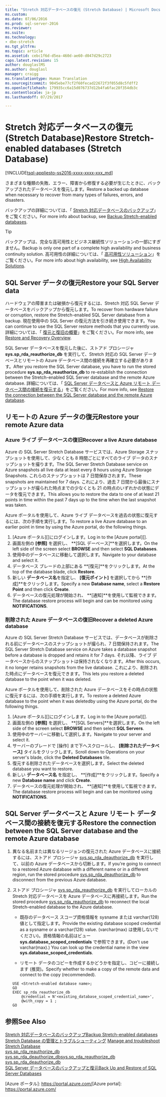 ```yaml
---
title: "Stretch 対応データベースの復元 (Stretch Database) | Microsoft Docs"
ms.custom: 
ms.date: 07/06/2016
ms.prod: sql-server-2016
ms.reviewer: 
ms.suite: 
ms.technology:
- dbe-stretch
ms.tgt_pltfrm: 
ms.topic: article
ms.assetid: cebc1f6d-d5ea-460d-ae60-d047d29c2723
caps.latest.revision: 15
author: douglaslMS
ms.author: douglasl
manager: craigg
ms.translationtype: Human Translation
ms.sourcegitcommit: 9045ebe77cf2f60fecad22672f3f055d8c5fdff2
ms.openlocfilehash: 179935cc6a15d076737d12b4fa6fac28f354db3c
ms.contentlocale: ja-jp
ms.lasthandoff: 07/29/2017

---
```

# <a name="restore-stretch-enabled-databases-stretch-database"></a><span data-ttu-id="20280-102">Stretch 対応データベースの復元 (Stretch Database)</span><span class="sxs-lookup"><span data-stu-id="20280-102">Restore Stretch-enabled databases (Stretch Database)</span></span>
[!INCLUDE[tsql-appliesto-ss2016-xxxx-xxxx-xxx_md](../../includes/tsql-appliesto-ss2016-xxxx-xxxx-xxx-md.md)]

  <span data-ttu-id="20280-103">さまざまな種類の失敗、エラー、障害から修復する必要が生じたときに、バックアップされたデータベースを復元します。</span><span class="sxs-lookup"><span data-stu-id="20280-103">Restore a backed up database when necessary to recover from many types of failures, errors, and disasters.</span></span>
  
  <span data-ttu-id="20280-104">バックアップの詳細については、「 [Stretch 対応データベースのバックアップ](../../sql-server/stretch-database/backup-stretch-enabled-databases-stretch-database.md)」をご覧ください。</span><span class="sxs-lookup"><span data-stu-id="20280-104">For more info about backup, see [Backup Stretch-enabled databases](../../sql-server/stretch-database/backup-stretch-enabled-databases-stretch-database.md).</span></span>

> [!TIP]
> <span data-ttu-id="20280-105">バックアップは、完全な高可用性とビジネス継続性ソリューションの一部にすぎません。</span><span class="sxs-lookup"><span data-stu-id="20280-105">Backup is only one part of a complete high availability and business continuity solution.</span></span> <span data-ttu-id="20280-106">高可用性の詳細については、「 [高可用性ソリューション](../../sql-server/failover-clusters/high-availability-solutions-sql-server.md)」をご覧ください。</span><span class="sxs-lookup"><span data-stu-id="20280-106">For more info about high availability, see [High Availability Solutions](../../sql-server/failover-clusters/high-availability-solutions-sql-server.md).</span></span>

## <a name="restore-your-sql-server-data"></a><span data-ttu-id="20280-107">SQL Server データの復元</span><span class="sxs-lookup"><span data-stu-id="20280-107">Restore your SQL Server data</span></span>
<span data-ttu-id="20280-108">ハードウェアの障害または破損から復元するには、Stretch 対応 SQL Server データベースをバックアップから復元します。</span><span class="sxs-lookup"><span data-stu-id="20280-108">To recover from hardware failure or corruption, restore the Stretch-enabled SQL Server database from a backup.</span></span> <span data-ttu-id="20280-109">現在使用中の SQL Server の復元方法を引き続き使用できます。</span><span class="sxs-lookup"><span data-stu-id="20280-109">You can continue to use the SQL Server restore methods that you currently use.</span></span> <span data-ttu-id="20280-110">詳細については、「 [復元と復旧の概要](../../relational-databases/backup-restore/restore-and-recovery-overview-sql-server.md)」をご覧ください。</span><span class="sxs-lookup"><span data-stu-id="20280-110">For more info, see [Restore and Recovery Overview](../../relational-databases/backup-restore/restore-and-recovery-overview-sql-server.md).</span></span>

<span data-ttu-id="20280-111">SQL Server データベースを復元した後に、ストアド プロシージャ **sys.sp_rda_reauthorize_db** を実行して、Stretch 対応の SQL Server データベースとリモートの Azure データベース間の接続を再確立する必要があります。</span><span class="sxs-lookup"><span data-stu-id="20280-111">After you restore the SQL Server database, you have to run the stored procedure **sys.sp_rda_reauthorize_db** to re-establish the connection between the Stretch-enabled SQL Server database and the remote Azure database.</span></span> <span data-ttu-id="20280-112">詳細については、「 [SQL Server データベースと Azure リモート データベース間の接続を復元する](#reconnect)」をご覧ください。</span><span class="sxs-lookup"><span data-stu-id="20280-112">For more info, see [Restore the connection between the SQL Server database and the remote Azure database](#reconnect).</span></span>

## <a name="restore-your-remote-azure-data"></a><span data-ttu-id="20280-113">リモートの Azure データの復元</span><span class="sxs-lookup"><span data-stu-id="20280-113">Restore your remote Azure data</span></span>

### <a name="recover-a-live-azure-database"></a><span data-ttu-id="20280-114">Azure ライブ データベースの復旧</span><span class="sxs-lookup"><span data-stu-id="20280-114">Recover a live Azure database</span></span>
<span data-ttu-id="20280-115">Azure の SQL Server Stretch Database サービスでは、Azure Storage スナップショットを使用して、少なくとも 8 時間ごとにすべてのライブ データのスナップショットを撮ります。</span><span class="sxs-lookup"><span data-stu-id="20280-115">The SQL Server Stretch Database service on Azure snapshots all live data at least every 8 hours using Azure Storage Snapshots.</span></span> <span data-ttu-id="20280-116">これらのスナップショットは 7 日間保存されます。</span><span class="sxs-lookup"><span data-stu-id="20280-116">These snapshots are maintained for 7 days.</span></span> <span data-ttu-id="20280-117">これにより、過去 7 日間から最後にスナップショットが撮られた時点までの少なくとも 21 の時点のいずれかの状態にデータを復元できます。</span><span class="sxs-lookup"><span data-stu-id="20280-117">This allows you to restore the data to one of at least 21 points in time within the past 7 days up to the time when the last snapshot was taken.</span></span>

<span data-ttu-id="20280-118">Azure ポータルを使用して、Azure ライブ データベースを過去の状態に復元するには、次の手順を実行します。</span><span class="sxs-lookup"><span data-stu-id="20280-118">To restore a live Azure database to an earlier point in time by using the Azure portal, do the following things.</span></span>

1. <span data-ttu-id="20280-119">[Azure ポータル][]にログインします。</span><span class="sxs-lookup"><span data-stu-id="20280-119">Log in to the [Azure portal][].</span></span>
2. <span data-ttu-id="20280-120">画面左側の **[参照]** を選択し、 **[SQL デーベース]**を選択します。</span><span class="sxs-lookup"><span data-stu-id="20280-120">On the left side of the screen select **BROWSE** and then select **SQL Databases**.</span></span>
3. <span data-ttu-id="20280-121">使用中のデータベースに移動して選択します。</span><span class="sxs-lookup"><span data-stu-id="20280-121">Navigate to your database and select it.</span></span>
4. <span data-ttu-id="20280-122">データベース ブレードの上部にある **[復元]**をクリックします。</span><span class="sxs-lookup"><span data-stu-id="20280-122">At the top of the database blade, click **Restore**.</span></span>
5. <span data-ttu-id="20280-123">新しい **データベース名**を指定し、 **[復元ポイント]** を選択してから **[作成]**をクリックします。</span><span class="sxs-lookup"><span data-stu-id="20280-123">Specify a new **Database name**, select a **Restore Point** and then click **Create**.</span></span>
6. <span data-ttu-id="20280-124">データベースの復元処理が開始され、 **[通知]**を使用して監視できます。</span><span class="sxs-lookup"><span data-stu-id="20280-124">The database restore process will begin and can be monitored using **NOTIFICATIONS**.</span></span>

### <a name="recover-a-deleted-azure-database"></a><span data-ttu-id="20280-125">削除された Azure データベースの復旧</span><span class="sxs-lookup"><span data-stu-id="20280-125">Recover a deleted Azure database</span></span>
<span data-ttu-id="20280-126">Azure の SQL Server Stretch Database サービスでは、データベースが削除される前にデータベースのスナップショットが撮られ、7 日間保持されます。</span><span class="sxs-lookup"><span data-stu-id="20280-126">The SQL Server Stretch Database service on Azure takes a database snapshot before a database is dropped and retains it for 7 days.</span></span> <span data-ttu-id="20280-127">それ以降、ライブ データベースからのスナップショットは保持されなくなります。</span><span class="sxs-lookup"><span data-stu-id="20280-127">After this occurs, it no longer retains snapshots from the live database.</span></span> <span data-ttu-id="20280-128">これにより、削除された時点にデータベースを復元できます。</span><span class="sxs-lookup"><span data-stu-id="20280-128">This lets you restore a deleted database to the point when it was deleted.</span></span>

<span data-ttu-id="20280-129">Azure ポータルを使用して、削除された Azure データベースをその時点の状態に復元するには、次の手順を実行します。</span><span class="sxs-lookup"><span data-stu-id="20280-129">To restore a deleted Azure database to the point when it was deletedby using the Azure portal, do the following things.</span></span>

1. <span data-ttu-id="20280-130">[Azure ポータル][]にログインします。</span><span class="sxs-lookup"><span data-stu-id="20280-130">Log in to the [Azure portal][].</span></span>
2. <span data-ttu-id="20280-131">画面左側の **[参照]** を選択し、 **[SQL Servers]**を選択します。</span><span class="sxs-lookup"><span data-stu-id="20280-131">On the left side of the screen select **BROWSE** and then select **SQL Servers**.</span></span>
3. <span data-ttu-id="20280-132">使用中のサーバーに移動して選択します。</span><span class="sxs-lookup"><span data-stu-id="20280-132">Navigate to your server and select it.</span></span>
4. <span data-ttu-id="20280-133">サーバーのブレードで [操作] まで下へスクロールし、 **[削除されたデータベース]** タイルをクリックします。</span><span class="sxs-lookup"><span data-stu-id="20280-133">Scroll down to Operations on your server's blade, click the **Deleted Databases** tile.</span></span>
5. <span data-ttu-id="20280-134">復元する削除されたデータベースを選択します。</span><span class="sxs-lookup"><span data-stu-id="20280-134">Select the deleted database you want to restore.</span></span>
5. <span data-ttu-id="20280-135">新しい **データベース名** を指定し、 **[作成]**をクリックします。</span><span class="sxs-lookup"><span data-stu-id="20280-135">Specify a new **Database name** and click **Create**.</span></span>
6. <span data-ttu-id="20280-136">データベースの復元処理が開始され、 **[通知]**を使用して監視できます。</span><span class="sxs-lookup"><span data-stu-id="20280-136">The database restore process will begin and can be monitored using **NOTIFICATIONS**.</span></span>

## <span data-ttu-id="20280-137"><a name="reconnect"></a>SQL Server データベースと Azure リモート データベース間の接続を復元する</span><span class="sxs-lookup"><span data-stu-id="20280-137"><a name="reconnect"></a>Restore the connection between the SQL Server database and the remote Azure database</span></span>

1.  <span data-ttu-id="20280-138">異なる名前または異なるリージョンの復元された Azure データベースに接続するには、ストアド プロシージャ [sys.sp_rda_deauthorize_db](../../relational-databases/system-stored-procedures/sys-sp-rda-deauthorize-db-transact-sql.md) を実行して、以前の Azure データベースから切断します。</span><span class="sxs-lookup"><span data-stu-id="20280-138">If you're going to connect to a restored Azure database with a different name or in a different region, run the stored procedure [sys.sp_rda_deauthorize_db](../../relational-databases/system-stored-procedures/sys-sp-rda-deauthorize-db-transact-sql.md) to disconnect from the previous Azure database.</span></span>  
  
2.  <span data-ttu-id="20280-139">ストアド プロシージャ [sys.sp_rda_reauthorize_db](../../relational-databases/system-stored-procedures/sys-sp-rda-reauthorize-db-transact-sql.md) を実行してローカルの Stretch 対応データベースを Azure データベースに再接続します。</span><span class="sxs-lookup"><span data-stu-id="20280-139">Run the stored procedure [sys.sp_rda_reauthorize_db](../../relational-databases/system-stored-procedures/sys-sp-rda-reauthorize-db-transact-sql.md) to reconnect the local Stretch-enabled database to the Azure database.</span></span>  
  
    -   <span data-ttu-id="20280-140">既存のデータベース スコープ資格情報を sysname または varchar(128) 値として指定します。</span><span class="sxs-lookup"><span data-stu-id="20280-140">Provide the existing database scoped credential as a sysname or a varchar(128) value.</span></span> <span data-ttu-id="20280-141">(varchar(max) は使用しないでください)。資格情報の名前はビュー **sys.database_scoped_credentials** で参照できます。</span><span class="sxs-lookup"><span data-stu-id="20280-141">(Don't use varchar(max).) You can look up the credential name in the view **sys.database_scoped_credentials**.</span></span>  
  
    -   <span data-ttu-id="20280-142">リモート データのコピーを作成するかどうかを指定し、コピーに接続します (推奨)。</span><span class="sxs-lookup"><span data-stu-id="20280-142">Specify whether to make a copy of the remote data and connect to the copy (recommended).</span></span>  
  
    ```tsql  
    USE <Stretch-enabled database name>;
    GO
    EXEC sp_rda_reauthorize_db
        @credential = N'<existing_database_scoped_credential_name>',
        @with_copy = 1 ;  
    GO  
    ```  
    
  ## <a name="see-also"></a><span data-ttu-id="20280-143">参照</span><span class="sxs-lookup"><span data-stu-id="20280-143">See Also</span></span>  
 [<span data-ttu-id="20280-144">Stretch 対応データベースのバックアップ</span><span class="sxs-lookup"><span data-stu-id="20280-144">Backup Stretch-enabled databases</span></span>](../../sql-server/stretch-database/backup-stretch-enabled-databases-stretch-database.md)  
 <span data-ttu-id="20280-145">[Stretch Database の管理とトラブルシューティング](../../sql-server/stretch-database/manage-and-troubleshoot-stretch-database.md) </span><span class="sxs-lookup"><span data-stu-id="20280-145">[Manage and troubleshoot Stretch Database](../../sql-server/stretch-database/manage-and-troubleshoot-stretch-database.md) </span></span>  
 <span data-ttu-id="20280-146">[sys.sp_rda_reauthorize_db](../../relational-databases/system-stored-procedures/sys-sp-rda-reauthorize-db-transact-sql.md) 
 [sys.sp_rda_deauthorize_db](../../relational-databases/system-stored-procedures/sys-sp-rda-deauthorize-db-transact-sql.md)</span><span class="sxs-lookup"><span data-stu-id="20280-146">[sys.sp_rda_reauthorize_db](../../relational-databases/system-stored-procedures/sys-sp-rda-reauthorize-db-transact-sql.md) 
 [sys.sp_rda_deauthorize_db](../../relational-databases/system-stored-procedures/sys-sp-rda-deauthorize-db-transact-sql.md)</span></span>  
[<span data-ttu-id="20280-147">SQL Server データベースのバックアップと復元</span><span class="sxs-lookup"><span data-stu-id="20280-147">Back Up and Restore of SQL Server Databases</span></span>](../../relational-databases/backup-restore/back-up-and-restore-of-sql-server-databases.md)  
 
 <span data-ttu-id="20280-148">[Azure ポータル]: https://portal.azure.com/</span><span class="sxs-lookup"><span data-stu-id="20280-148">[Azure portal]: https://portal.azure.com/</span></span>
 

